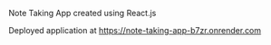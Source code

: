 Note Taking App created using React.js

Deployed application at https://note-taking-app-b7zr.onrender.com
